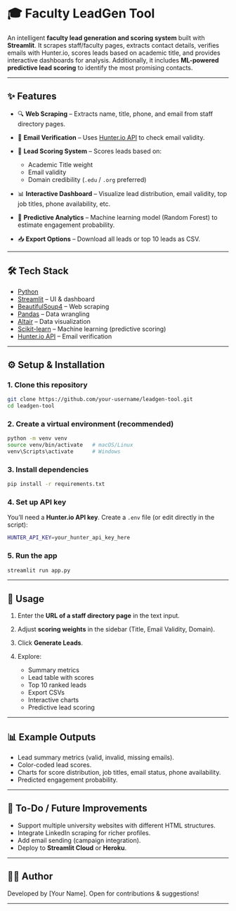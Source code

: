 # 🎓 Faculty LeadGen Tool

An intelligent **faculty lead generation and scoring system** built with **Streamlit**.
It scrapes staff/faculty pages, extracts contact details, verifies emails with Hunter.io, scores leads based on academic title, and provides interactive dashboards for analysis.
Additionally, it includes **ML-powered predictive lead scoring** to identify the most promising contacts.

---

## ✨ Features

* 🔍 **Web Scraping** – Extracts name, title, phone, and email from staff directory pages.
* 📧 **Email Verification** – Uses [Hunter.io API](https://hunter.io/) to check email validity.
* 🎯 **Lead Scoring System** – Scores leads based on:

  * Academic Title weight
  * Email validity
  * Domain credibility (`.edu` / `.org` preferred)
* 📊 **Interactive Dashboard** – Visualize lead distribution, email validity, top job titles, phone availability, etc.
* 🤖 **Predictive Analytics** – Machine learning model (Random Forest) to estimate engagement probability.
* 📥 **Export Options** – Download all leads or top 10 leads as CSV.

---

## 🛠️ Tech Stack

* [Python](https://www.python.org/)
* [Streamlit](https://streamlit.io/) – UI & dashboard
* [BeautifulSoup4](https://www.crummy.com/software/BeautifulSoup/) – Web scraping
* [Pandas](https://pandas.pydata.org/) – Data wrangling
* [Altair](https://altair-viz.github.io/) – Data visualization
* [Scikit-learn](https://scikit-learn.org/) – Machine learning (predictive scoring)
* [Hunter.io API](https://hunter.io/) – Email verification

---

## ⚙️ Setup & Installation

### 1. Clone this repository

```bash
git clone https://github.com/your-username/leadgen-tool.git
cd leadgen-tool
```

### 2. Create a virtual environment (recommended)

```bash
python -m venv venv
source venv/bin/activate   # macOS/Linux
venv\Scripts\activate      # Windows
```

### 3. Install dependencies

```bash
pip install -r requirements.txt
```

### 4. Set up API key

You’ll need a **Hunter.io API key**. Create a `.env` file (or edit directly in the script):

```bash
HUNTER_API_KEY=your_hunter_api_key_here
```

### 5. Run the app

```bash
streamlit run app.py
```

---

## 🚀 Usage

1. Enter the **URL of a staff directory page** in the text input.
2. Adjust **scoring weights** in the sidebar (Title, Email Validity, Domain).
3. Click **Generate Leads**.
4. Explore:

   * Summary metrics
   * Lead table with scores
   * Top 10 ranked leads
   * Export CSVs
   * Interactive charts
   * Predictive lead scoring

---

## 📊 Example Outputs

* Lead summary metrics (valid, invalid, missing emails).
* Color-coded lead scores.
* Charts for score distribution, job titles, email status, phone availability.
* Predicted engagement probability.

---

## 📝 To-Do / Future Improvements

* Support multiple university websites with different HTML structures.
* Integrate LinkedIn scraping for richer profiles.
* Add email sending (campaign integration).
* Deploy to **Streamlit Cloud** or **Heroku**.

---

## 👨‍💻 Author

Developed by [Your Name].
Open for contributions & suggestions!

---
